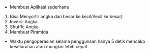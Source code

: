 
* Membuat Aplikasi sederhana 
1. Bisa Menyortir angka dari besar ke kecil/Kecil ke besar)
2. Inversi Angka
3. Shuffle Angka
4. Membuat Piramida
   
* Waktu pengoperasian selama penggunaan hanya 5 detik mencakp keseluruhan atau mungkin lebih cepat
